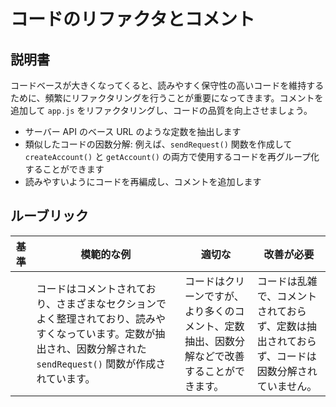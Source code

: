 # コードのリファクタとコメント

## 説明書

コードベースが大きくなってくると、読みやすく保守性の高いコードを維持するために、頻繁にリファクタリングを行うことが重要になってきます。コメントを追加して `app.js` をリファクタリングし、コードの品質を向上させましょう。

- サーバー API のベース URL のような定数を抽出します
- 類似したコードの因数分解: 例えば、`sendRequest()` 関数を作成して `createAccount()` と `getAccount()` の両方で使用するコードを再グループ化することができます
- 読みやすいようにコードを再編成し、コメントを追加します

## ルーブリック

| 基準 | 模範的な例                                                                                                                                                            | 適切な                                                                                       | 改善が必要                                                                                     |
| ---- | --------------------------------------------------------------------------------------------------------------------------------------------------------------------- | -------------------------------------------------------------------------------------------- | ---------------------------------------------------------------------------------------------- |
|      | コードはコメントされており、さまざまなセクションでよく整理されており、読みやすくなっています。定数が抽出され、因数分解された `sendRequest()` 関数が作成されています。 | コードはクリーンですが、より多くのコメント、定数抽出、因数分解などで改善することができます。 | コードは乱雑で、コメントされておらず、定数は抽出されておらず、コードは因数分解されていません。 |
